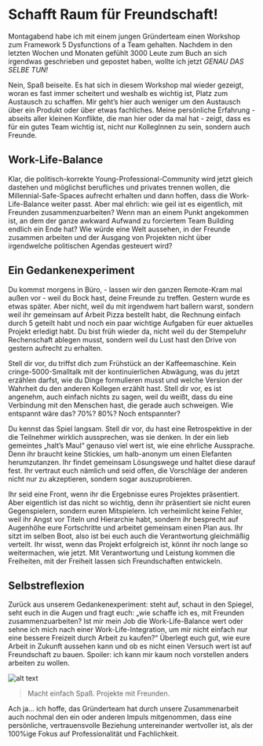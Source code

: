 # Schafft Raum für Freundschaft!

Montagabend habe ich mit einem jungen Gründerteam einen Workshop zum Framework 5 Dysfunctions of a Team gehalten. Nachdem in den letzten Wochen und Monaten gefühlt 3000 Leute zum Buch an sich irgendwas geschrieben und gepostet haben, wollte ich jetzt *GENAU DAS SELBE TUN!*

Nein, Spaß beiseite. Es hat sich in diesem Workshop mal wieder gezeigt, woran es fast immer scheitert und weshalb es wichtig ist, Platz zum Austausch zu schaffen. Mir geht’s hier auch weniger um den Austausch über ein Produkt oder über etwas fachliches. Meine persönliche Erfahrung - abseits aller kleinen Konflikte, die man hier oder da mal hat - zeigt, dass es für ein gutes Team wichtig ist, nicht nur KollegInnen zu sein, sondern auch Freunde. 

## Work-Life-Balance

Klar, die politisch-korrekte Young-Professional-Community wird jetzt gleich dastehen und möglichst berufliches und privates trennen wollen, die Millennial-Safe-Spaces aufrecht erhalten und dann hoffen, dass die Work-Life-Balance weiter passt. Aber mal ehrlich: wie geil ist es eigentlich, mit Freunden zusammenzuarbeiten? Wenn man an einem Punkt angekommen ist, an dem der ganze awkward Aufwand zu forciertem Team Building endlich ein Ende hat? Wie würde eine Welt aussehen, in der Freunde zusammen arbeiten und der Ausgang von Projekten nicht über irgendwelche politischen Agendas gesteuert wird?

## Ein Gedankenexperiment

Du kommst morgens in Büro, - lassen wir den ganzen Remote-Kram mal außen vor - weil du Bock hast, deine Freunde zu treffen. Gestern wurde es etwas später. Aber nicht, weil du mit irgendwem hart ballern warst, sondern weil ihr gemeinsam auf Arbeit Pizza bestellt habt, die Rechnung einfach durch 5 geteilt habt und noch ein paar wichtige Aufgaben für euer aktuelles Projekt erledigt habt. Du bist früh wieder da, nicht weil du der Stempeluhr Rechenschaft ablegen musst, sondern weil du Lust hast den Drive von gestern aufrecht zu erhalten. 

Stell dir vor, du triffst dich zum Frühstück an der Kaffeemaschine. Kein cringe-5000-Smalltalk mit der kontinuierlichen Abwägung, was du jetzt erzählen darfst, wie du Dinge formulieren musst und welche Version der Wahrheit du den anderen Kollegen erzählt hast. Stell dir vor, es ist angenehm, auch einfach nichts zu sagen, weil du weißt, dass du eine Verbindung mit den Menschen hast, die gerade auch schweigen. Wie entspannt wäre das? 70%? 80%? Noch entspannter?

Du kennst das Spiel langsam. Stell dir vor, du hast eine Retrospektive in der die Teilnehmer wirklich aussprechen, was sie denken. In der ein lieb gemeintes „halt’s Maul“ genauso viel wert ist, wie eine ehrliche Aussprache. Denn ihr braucht keine Stickies, um halb-anonym um einen Elefanten herumzutanzen. Ihr findet gemeinsam Lösungswege und haltet diese darauf fest. Ihr vertraut euch nämlich und seid offen, die Vorschläge der anderen nicht nur zu akzeptieren, sondern sogar auszuprobieren.

Ihr seid eine Front, wenn ihr die Ergebnisse eures Projektes präsentiert. Aber eigentlich ist das nicht so wichtig, denn ihr präsentiert sie nicht euren Gegenspielern, sondern euren Mitspielern. Ich verheimlicht keine Fehler, weil ihr Angst vor Titeln und Hierarchie habt, sondern ihr besprecht auf Augenhöhe eure Fortschritte und arbeitet gemeinsam einen Plan aus. Ihr sitzt im selben Boot, also ist bei euch auch die Verantwortung gleichmäßig verteilt. Ihr wisst, wenn das Projekt erfolgreich ist, könnt ihr noch lange so weitermachen, wie jetzt. Mit Verantwortung und Leistung kommen die Freiheiten, mit der Freiheit lassen sich Freundschaften entwickeln. 

## Selbstreflexion 

Zurück aus unserem Gedankenexperiment: steht auf, schaut in den Spiegel, seht euch in die Augen und fragt euch: „wie schaffe ich es, mit Freunden zusammenzuarbeiten? Ist mir mein Job die Work-Life-Balance wert oder sehne ich mich nach einer Work-Life-Integration, um mir nicht einfach nur eine bessere Freizeit durch Arbeit zu kaufen?“ Überlegt euch gut, wie eure Arbeit in Zukunft aussehen kann und ob es nicht einen Versuch wert ist auf Freundschaft zu bauen. Spoiler: ich kann mir kaum noch vorstellen anders arbeiten zu wollen.

![alt text](../img/blog/2020-09-02-ralph.webp "Macht einfach Spaß. Projekte mit Freunden.")
> Macht einfach Spaß. Projekte mit Freunden.

Ach ja… ich hoffe, das Gründerteam hat durch unsere Zusammenarbeit auch nochmal den ein oder anderen Impuls mitgenommen, dass eine persönliche, vertrauensvolle Beziehung untereinander wertvoller ist, als der 100%ige Fokus auf Professionalität und Fachlichkeit.
